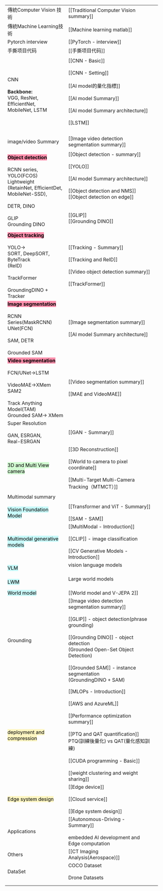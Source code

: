 
|                                                                                                                                                                                                                      |                                                                                                                                                                                                                                                                               |     |
| -------------------------------------------------------------------------------------------------------------------------------------------------------------------------------------------------------------------- | ----------------------------------------------------------------------------------------------------------------------------------------------------------------------------------------------------------------------------------------------------------------------------- | --- |
| 傳統Computer Vision 技術                                                                                                                                                                                                 | [[Traditional Computer Vision summary]]                                                                                                                                                                                                                                       |     |
| 傳統Machine Learning技術                                                                                                                                                                                                 | [[Machine learning matlab]]                                                                                                                                                                                                                                                   |     |
| Pytorch interview                                                                                                                                                                                                    | [[PyTorch - interview]]                                                                                                                                                                                                                                                       |     |
| 手撕项目代码                                                                                                                                                                                                               | [[手撕项目代码]]                                                                                                                                                                                                                                                                    |     |
|                                                                                                                                                                                                                      |                                                                                                                                                                                                                                                                               |     |
| CNN<br><br>**Backbone:**<br>VGG, ResNet, EfficientNet,<br>MobileNet, LSTM                                                                                                                                            | [[CNN - Basic]]<br><br>[[CNN - Setting]]<br><br>[[AI model的量化指標]]<br><br>[[AI model Summary]]<br><br>[[AI model Summary architecture]]<br><br>[[LSTM]]<br><br>                                                                                                                |     |
|                                                                                                                                                                                                                      |                                                                                                                                                                                                                                                                               |     |
| image/video Summary                                                                                                                                                                                                  | [[Image video detection segmentation summary]]                                                                                                                                                                                                                                |     |
|                                                                                                                                                                                                                      |                                                                                                                                                                                                                                                                               |     |
| <mark style="background: #FF5582A6;">**Object detection**</mark><br><br>RCNN series, <br>YOLO(FCOS)<br>Lightweight<br>(RetainNet, EfficientDet, <br>MobileNet-SSD), <br><br>DETR, DINO<br><br>GLIP<br>Grounding DINO | [[Object detection - summary]]<br><br>[[YOLO]]<br><br>[[AI model Summary architecture]]<br> <br>[[Object detection and NMS]]<br>[[Object detection on edge]]<br><br><br>[[GLIP]]<br>[[Grounding DINO]]<br><br>                                                                |     |
| <mark style="background: #FF5582A6;">**Object tracking**</mark><br><br>YOLO-><br>SORT, DeepSORT, ByteTrack<br>(ReID)<br><br>TrackFormer<br><br>GroundingDINO + Tracker                                               | [[Tracking - Summary]]<br><br>[[Tracking and ReID]]<br><br>[[Video object detection summary]]<br><br>[[TrackFormer]]                                                                                                                                                          |     |
| <mark style="background: #FF5582A6;">**Image segmentation**</mark><br><br>RCNN Series(MaskRCNN)<br>UNet(FCN)<br><br>SAM, DETR<br><br>Grounded SAM                                                                    | [[Image segmentation summary]]<br><br>[[AI model Summary architecture]]                                                                                                                                                                                                       |     |
| <mark style="background: #FF5582A6;">**Video segmentation**</mark><br><br>FCN/UNet->LSTM<br><br>VideoMAE->XMem<br>SAM2<br><br>Track Anything Model(TAM)<br>Grounded SAM-> XMem                                       | [[Video segmentation summary]]  <br><br>[[MAE and VideoMAE]]                                                                                                                                                                                                                  |     |
| Super Resolution<br><br>GAN, ESRGAN, <br>Real-ESRGAN                                                                                                                                                                 | [[GAN - Summary]]                                                                                                                                                                                                                                                             |     |
| <mark style="background: #BBFABBA6;">3D and Multi View camera</mark>                                                                                                                                                 | [[3D Reconstruction]]<br><br>[[World to camera to pixel coordinate]]<br><br>[[Multi-Target Multi-Camera Tracking（MTMCT）]]                                                                                                                                                     |     |
|                                                                                                                                                                                                                      |                                                                                                                                                                                                                                                                               |     |
| Multimodal summary                                                                                                                                                                                                   |                                                                                                                                                                                                                                                                               |     |
|                                                                                                                                                                                                                      |                                                                                                                                                                                                                                                                               |     |
| <mark style="background: #ABF7F7A6;">Vision Foundation Model</mark>                                                                                                                                                  | [[Transformer and ViT - Summary]]<br><br>[[SAM - SAM]]<br>                                                                                                                                                                                                                    |     |
| <mark style="background: #ABF7F7A6;">Multimodal generative models</mark>                                                                                                                                             | [[MultiModal - Introduction]]<br><br>[[CLIP]] - image classification<br><br>[[CV Generative Models - Introduction]]                                                                                                                                                           |     |
| <mark style="background: #ABF7F7A6;">VLM</mark>                                                                                                                                                                      | vision language models<br><br>                                                                                                                                                                                                                                                |     |
| <mark style="background: #ABF7F7A6;">LWM</mark>                                                                                                                                                                      | Large world models<br><br>                                                                                                                                                                                                                                                    |     |
| <mark style="background: #ABF7F7A6;">World model</mark>                                                                                                                                                              | [[World model and V-JEPA 2]]                                                                                                                                                                                                                                                  |     |
| Grounding                                                                                                                                                                                                            | [[Image video detection segmentation summary]]<br><br>[[GLIP]] - object detection(phrase grounding)<br><br>[[Grounding DINO]] - object detection<br>      (Grounded Open-Set Object Detection)<br><br>[[Grounded SAM]] - instance segmentation<br>      (GroundingDINO + SAM) |     |
|                                                                                                                                                                                                                      |                                                                                                                                                                                                                                                                               |     |
|                                                                                                                                                                                                                      |                                                                                                                                                                                                                                                                               |     |
| <mark style="background: #FFF3A3A6;">deployment and compression</mark>                                                                                                                                               | [[MLOPs - Introduction]]<br><br>[[AWS and AzureML]]<br><br>[[Performance optimization summary]]<br><br>[[PTQ and QAT quantification]]<br>PTQ(訓練後量化) vs QAT(量化感知訓練)<br><br>[[CUDA programming - Basic]]<br><br>[[weight clustering and weight sharing]]                        |     |
| <mark style="background: #FFF3A3A6;">Edge system design</mark>                                                                                                                                                       | [[Edge device]]<br><br>[[Cloud service]]<br><br>[[Edge system design]]                                                                                                                                                                                                        |     |
| Applications                                                                                                                                                                                                         | [[Autonomous-Driving - Summary]]<br><br>embedded AI development and Edge computation                                                                                                                                                                                          |     |
| Others                                                                                                                                                                                                               | [[CT Imaging Analysis(Aerospace)]]                                                                                                                                                                                                                                            |     |
| DataSet                                                                                                                                                                                                              | COCO Dataset<br><br>Drone Datasets                                                                                                                                                                                                                                            |     |
|                                                                                                                                                                                                                      |                                                                                                                                                                                                                                                                               |     |
|                                                                                                                                                                                                                      |                                                                                                                                                                                                                                                                               |     |

